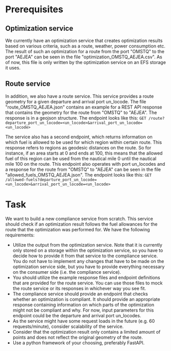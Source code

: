 # Prerequisites

## Optimization service

We currently have an optimization service that creates optimization results based on various criteria, such as a route,
weather, power consumption etc. The result of such an optimization for a route from the port "OMSTQ" to the port "AEJEA"
can be seen in the file "optimization_OMSTQ_AEJEA.csv". As of now, this file is only written by the optimization
service on an EFS storage it uses.

## Route service

In addition, we also have a route service. This service provides a route geometry for a given departure and arrival
port un_locode. The file "route_OMSTQ_AEJEA.json" contains an example for a REST API response that contains
the geometry for the route from "OMSTQ" to "AEJEA". The response is in a geojson structure. The endpoint looks like
this:
`GET /route?departure_port_un_locode=<un_locode>&arrival_port_un_locode=<un_locode>`

The service also has a second endpoint, which returns information on which fuel is allowed to be used for which region
within certain route. This response refers to regions as geodesic distances on the route. So for instance, if an area
starts at 0 and ends at 100, this means that the allowed fuel of this region can be used from the nautical mile 0 until
the nautical mile 100 on the route. This endpoint also operates with port un_locodes and a response for the route from
"OMSTQ" to "AEJEA" can be seen in the file "allowed_fuels_OMSTQ_AEJEA.json". The endpoint looks like this:
`GET /allowed-fuels?departure_port_un_locode=<un_locode>&arrival_port_un_locode=<un_locode>`

# Task

We want to build a new compliance service from scratch. This service should check if an optimization result follows the
fuel allowances for the route that the optimization was performed for. We have the following requirements:

- Utilize the output from the optimization service. Note that it is currently only stored on a storage within the
  optimization service, so you have to decide how to provide it from that service to the compliance service. You do not
  have to implement any changes that have to be made on the optimization service side, but you have to provide
  everything necessary on the consumer side (i.e. the compliance service).
- You should utilize the example response files and endpoint definitions that are provided for the route service. You
  can use those files to mock the route service or its responses in whichever way you see fit.
- The compliance service should provide an endpoint that checks whether an optimization is compliant. It should provide
  an appropriate response containing information on which parts of the optimization might not be compliant and why. For
  now, input parameters for this endpoint could be the departure and arrival port un_locodes.
- As the service might have some request loads in the future (e.g. 60 requests/minute), consider scalability of the
  service.
- Consider that the optimization result only contains a limited amount of points and does not reflect the original
  geometry of the route.
- Use a python framework of your choosing, preferably FastAPI.
